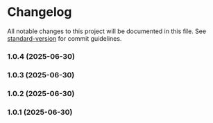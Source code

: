 # Changelog

All notable changes to this project will be documented in this file. See [standard-version](https://github.com/conventional-changelog/standard-version) for commit guidelines.

### 1.0.4 (2025-06-30)

### 1.0.3 (2025-06-30)

### 1.0.2 (2025-06-30)

### 1.0.1 (2025-06-30)
